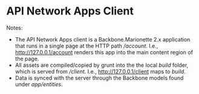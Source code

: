 # API Network Apps Client

Notes:
* The API Network Apps client is a Backbone.Marionette 2.x application that runs in a single page at the HTTP path _/account_.  I.e., http://127.0.0.1/account renders this app into the main content region of the page.
* All assets are compiled/copied by grunt into the the local _build_ folder, which is served from _/client_. I.e., http://127.0.0.1/client maps to _build_.
* Data is synced with the server through the Backbone models found under _app/entities_.
